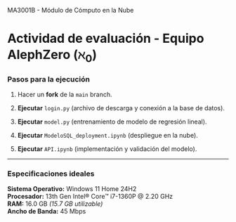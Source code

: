 MA3001B - Módulo de Cómputo en la Nube
# **Actividad de evaluación - Equipo AlephZero ($ℵ_0$)**

### Pasos para la ejecución

1. Hacer un **fork** de la `main` branch.

2. **Ejecutar** `login.py` (archivo de descarga y conexión a la base de datos).

3. **Ejecutar** `model.py` (entrenamiento de modelo de regresión lineal).

4. **Ejecutar** `ModeloSQL_deployment.ipynb` (despliegue en la nube).

5. **Ejecutar** `API.ipynb` (implementación y validación del modelo).

---

### Especificaciones ideales

**Sistema Operativo:** Windows 11 Home 24H2  
**Procesador:** 13th Gen Intel® Core™ i7-1360P @ 2.20 GHz  
**RAM:** 16.0 GB *(15.7 GB utilizable)*  
**Ancho de Banda:** 45 Mbps  

